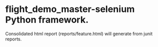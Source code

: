 # flight_demo_master-selenium Python framework.

Consolidated html report (reports/feature.html) will generate from junit reports.

